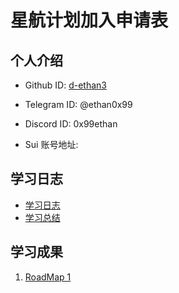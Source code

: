 # 星航计划加入申请表

## 个人介绍

* Github ID: [d-ethan3](https://github.com/d-ethan3)

* Telegram ID: @ethan0x99

* Discord ID: 0x99ethan

* Sui 账号地址:  

## 学习日志

* [学习日志](journal.md)
* [学习总结](summary.md)

## 学习成果

1. [RoadMap 1](ROADMAP/RoadMap_1.md)
